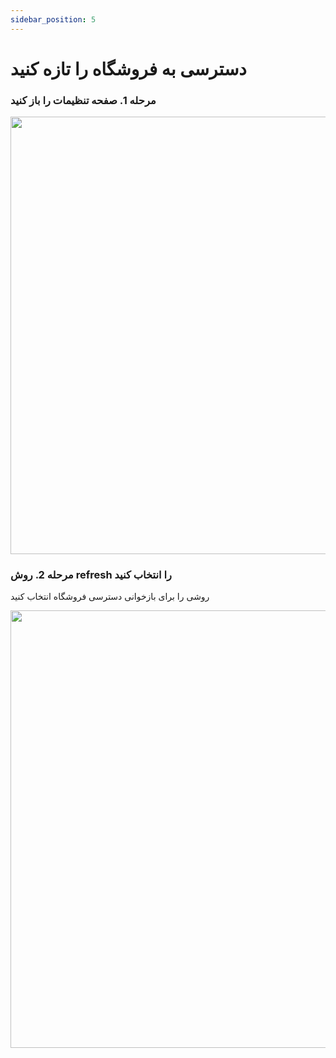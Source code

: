```yaml
---
sidebar_position: 5
---
```


# دسترسی به فروشگاه را تازه کنید

### مرحله 1. صفحه تنظیمات را باز کنید

<img src="/img/settings.png" height="700" />

### مرحله 2. روش refresh را انتخاب کنید

روشی را برای بازخوانی دسترسی فروشگاه انتخاب کنید

<img src="/img/Screenshot_20220928_110327.png" height="700" />
